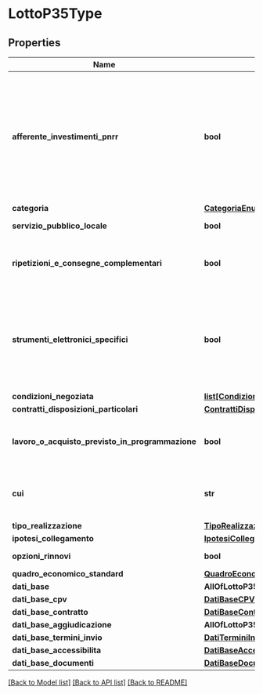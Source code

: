 # LottoP35Type

## Properties
Name | Type | Description | Notes
------------ | ------------- | ------------- | -------------
**afferente_investimenti_pnrr** | **bool** | L’appalto o concessione è afferente gli investimenti pubblici finanziati, in tutto o in parte, con le risorse previste dal PNRR (Piano Nazionale di Ripresa e Resilienza) e/o dal PNC (Piano nazionale per gli investimenti complementari)? | 
**categoria** | [**CategoriaEnum**](CategoriaEnum.md) |  | 
**servizio_pubblico_locale** | **bool** | Flag servizio pubblico locale | 
**ripetizioni_e_consegne_complementari** | **bool** | L’appalto prevede ripetizioni di servizi/forniture/lavori analoghi e consegne complementari? | 
**strumenti_elettronici_specifici** | **bool** | Uso e metodi e strumenti elettronici specifici, quali quelli di modellazione per l’edilizia e le infrastrutture, nelle fasi di progettazione, costruzione e gestione delle opere e relative verifiche | [optional] 
**condizioni_negoziata** | [**list[CondizioniNegoziataEnum]**](CondizioniNegoziataEnum.md) |  | [optional] 
**contratti_disposizioni_particolari** | [**ContrattiDisposizioniParticolariEnum**](ContrattiDisposizioniParticolariEnum.md) |  | 
**lavoro_o_acquisto_previsto_in_programmazione** | **bool** | Il lavoro o l’acquisto di bene o servizio è stato previsto all’interno della programmazione | 
**cui** | **str** | CUI programma triennale lavori pubblici o programma biennale forniture e servizi | [optional] 
**tipo_realizzazione** | [**TipoRealizzazioneContrattoEnum**](TipoRealizzazioneContrattoEnum.md) |  | [optional] 
**ipotesi_collegamento** | [**IpotesiCollegamentoType**](IpotesiCollegamentoType.md) |  | [optional] 
**opzioni_rinnovi** | **bool** | L’appalto prevede opzioni o rinnovi? | 
**quadro_economico_standard** | [**QuadroEconomicoType**](QuadroEconomicoType.md) |  | [optional] 
**dati_base** | **AllOfLottoP35TypeDatiBase** |  | [optional] 
**dati_base_cpv** | [**DatiBaseCPVType**](DatiBaseCPVType.md) |  | [optional] 
**dati_base_contratto** | [**DatiBaseContrattoType**](DatiBaseContrattoType.md) |  | [optional] 
**dati_base_aggiudicazione** | **AllOfLottoP35TypeDatiBaseAggiudicazione** |  | [optional] 
**dati_base_termini_invio** | [**DatiTerminiInvioType**](DatiTerminiInvioType.md) |  | [optional] 
**dati_base_accessibilita** | [**DatiBaseAccessibilitaType**](DatiBaseAccessibilitaType.md) |  | [optional] 
**dati_base_documenti** | [**DatiBaseDocumentiOptionalType**](DatiBaseDocumentiOptionalType.md) |  | [optional] 

[[Back to Model list]](../README.md#documentation-for-models) [[Back to API list]](../README.md#documentation-for-api-endpoints) [[Back to README]](../README.md)

